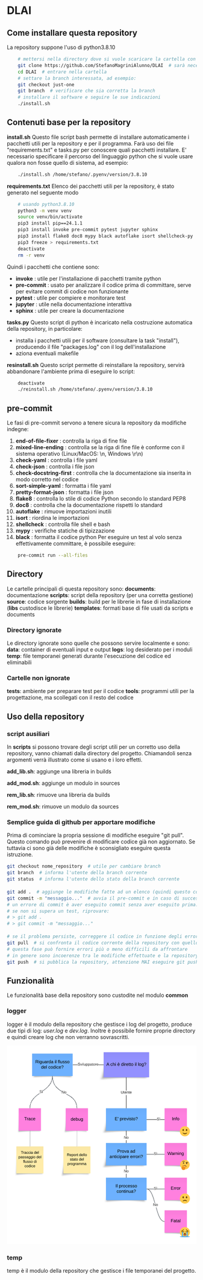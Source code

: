# DLAI

## Come installare questa repository

La repository suppone l'uso di python3.8.10
~~~bash
    # mettersi nella directory dove si vuole scaricare la cartella con dentro la repository
    git clone https://github.com/StefanoMagriniAlunno/DLAI  # sarà necessario autenticarsi
    cd DLAI  # entrare nella cartella
    # settare la branch interessata, ad esempio:
    git checkout just-one
    git branch  # verificare che sia corretta la branch
    # installare il software e seguire le sue indicazioni
    ./install.sh
~~~

## Contenuti base per la repository

**install.sh**
Questo file script bash permette di installare automaticamente i pacchetti utili per la repository e per il programma.
Farà uso dei file "requirements.txt" e tasks.py per conoscere quali pacchetti installare.
E' necessario specificare il percorso del linguaggio python che si vuole usare qualora non fosse quello di sistema, ad esempio:
~~~bash
    ./install.sh /home/stefano/.pyenv/version/3.8.10
~~~

**requirements.txt**
Elenco dei pacchetti utili per la repository, è stato generato nel seguente modo
~~~bash
    # usando python3.8.10
    python3 -m venv venv
    source venv/bin/activate
    pip3 install pip==24.1.1
    pip3 install invoke pre-commit pytest jupyter sphinx
    pip3 install flake8 doc8 mypy black autoflake isort shellcheck-py
    pip3 freeze > requirements.txt
    deactivate
    rm -r venv
~~~
Quindi i pacchetti che contiene sono:
-   **invoke** : utile per l'installazione di pacchetti tramite python
-   **pre-commit** : usato per analizzare il codice prima di committare, serve per evitare commit di codice non funzionante
-   **pytest** : utile per compiere e monitorare test
-   **jupyter** : utile nella documentazione interattiva
-   **sphinx** : utile per creare la documentazione

**tasks.py**
Questo script di python è incaricato nella costruzione automatica della repository, in particolare:

-   installa i pacchetti utili per il software (consultare la task "install"), producendo il file "packages.log" con il log dell'installazione
-   aziona eventuali makefile

**resinstall.sh**
Questo script permette di reinstallare la repository, servirà abbandonare l'ambiente prima di eseguire lo script:
~~~bash
    deactivate
    ./reinstall.sh /home/stefano/.pyenv/version/3.8.10
~~~

## pre-commit
Le fasi di pre-commit servono a tenere sicura la repository da modifiche indegne:
1. **end-of-file-fixer** : controlla la riga di fine file
2. **mixed-line-ending** : controlla se la riga di fine file è conforme con il sistema operativo (Linux/MacOS: \n, Windows \r\n)
3. **check-yaml** : controlla i file yaml
4. **check-json** : controlla i file json
5. **check-docstring-first** : controlla che la documentazione sia inserita in modo corretto nel codice
6. **sort-simple-yaml** : formatta i file yaml
7. **pretty-format-json** : formatta i file json
8. **flake8** : controlla lo stile di codice Python secondo lo standard PEP8
9. **doc8** : controlla che la documentazione rispetti lo standard
10. **autoflake** : rimuove importazioni inutili
11. **isort** : riordina le importazioni
12. **shellcheck** : controlla file shell e bash
13. **mypy** : verifiche statiche di tipizzazione
14. **black** : formatta il codice python
Per eseguire un test al volo senza effettivamente committare, è possibile eseguire:
~~~bash
    pre-commit run --all-files
~~~

## Directory
Le cartelle principali di questa repository sono:
**documents**: documentazione
**scripts**: script della repository (per una corretta gestione)
**source**: codice sorgente
**builds**: build per le librerie in fase di installazione (**libs** custodisce le librerie)
**templates**: formati base di file usati da scripts e documents

### Directory ignorate
Le directory ignorate sono quelle che possono servire localmente e sono:
**data**: container di eventuali input e output
**logs**: log desiderato per i moduli
**temp**: file temporanei generati durante l'esecuzione del codice ed eliminabili

### Cartelle non ignorate
**tests**: ambiente per preparare test per il codice
**tools**: programmi utili per la progettazione, ma scollegati con il resto del codice


## Uso della repository

### script ausiliari

In **scripts** si possono trovare degli script utili per un corretto uso della repository, vanno chiamati dalla directory del progetto. Chiamandoli senza argomenti verrà illustrato come si usano e i loro effetti.

**add_lib.sh**: aggiunge una libreria in builds

**add_mod.sh**: aggiunge un modulo in sources

**rem_lib.sh**: rimuove una libreria da builds

**rem_mod.sh**: rimuove un modulo da sources

### Semplice guida di github per apportare modifiche

Prima di cominciare la propria sessione di modifiche eseguire "git pull". Questo comando può prevenire di modificare codice già non aggiornato. Se tuttavia ci sono già delle modifiche è sconsigliato eseguire questa istruzione.

~~~bash
git checkout nome_repository  # utile per cambiare branch
git branch  # informa l'utente della branch corrente
git status  # informa l'utente dello stato della branch corrente

git add .  # aggiunge le modifiche fatte ad un elenco (quindi questo comando può essere eseguito molteplici volte)
git commit -m "messaggio..."  # avvia il pre-commit e in caso di successo viene concesso il commit
# un errore di commit è aver eseguito commit senza aver eseguito prima: git add .
# se non si supera un test, riprovare:
# > git add .
# > git commit -m "messaggio..."

# se il problema persiste, correggere il codice in funzione degli errori rilevati
git pull  # si confronta il codice corrente della repository con quello del commit
# questa fase può fornire errori più o meno difficili da affrontare
# in genere sono incoerenze tra le modifiche effettuate e la repository pubblicata
git push  # si pubblica la repository, attenzione MAI eseguire git push oltrepassando git pull
~~~

## Funzionalità

Le funzionalità base della repository sono custodite nel modulo **common**

### logger

logger è il modulo della repository che gestisce i log del progetto, produce due tipi di log: *user.log* e *dev.log*.
Inoltre è possibile fornire proprie directory e quindi creare log che non verranno sovrascritti.

<img src="assets/log_policy.png" title="Schema policy di log" style="zoom:100%;" />

### temp

temp è il modulo della repository che gestisce i file temporanei del progetto.
